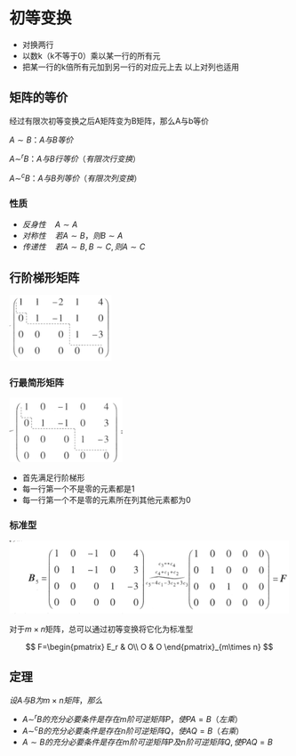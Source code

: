 # 初等变换

- 对换两行
- 以数k（k不等于0）乘以某一行的所有元
- 把某一行的k倍所有元加到另一行的对应元上去
以上对列也适用

## 矩阵的等价

经过有限次初等变换之后A矩阵变为B矩阵，那么A与b等价

$A\sim B：A与B等价$

$A \sim^r B：A与B行等价（有限次行变换）$

$A \sim^c B：A与B列等价（有限次列变换）$

### 性质
- $反身性\quad A\sim A$
- $对称性\quad 若A\sim B，则B\sim A$
- $传递性\quad 若A\sim B,B\sim C,则 A\sim C$

## 行阶梯形矩阵

![](2022-10-10-19-24-36.png)

### 行最简形矩阵

![](2022-10-10-19-21-48.png)

- 首先满足行阶梯形
- 每一行第一个不是零的元素都是1
- 每一行第一个不是零的元素所在列其他元素都为0

### 标准型

![](2022-10-10-19-27-44.png)

对于$m\times n$矩阵，总可以通过初等变换将它化为标准型

$$
F=\begin{pmatrix}
 E_r & O\\
 O & O
\end{pmatrix}_{m\times n}
$$

## 定理
$设 A 与 B 为 m×n 矩阵，那么$
- $A \sim^r B的充分必要条件是存在 m 阶可逆矩阵 P，使 PA = B（左乘）$
- $A \sim^c B 的充分必要条件是存在 n 阶可逆矩阵 Q，使 A Q = B（右乘）$
- $A \sim B 的充分必要条件是存在 m 阶可逆矩阵 P 及 n 阶可逆矩阵Q,使PAQ=B$
